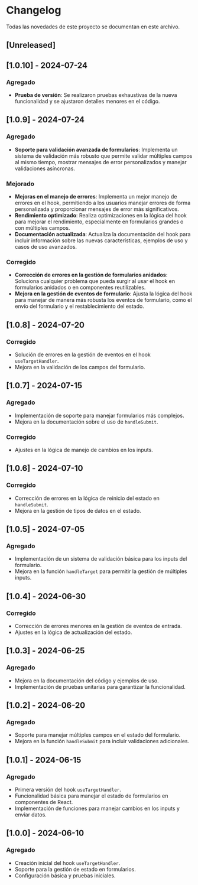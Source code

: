 # Changelog

Todas las novedades de este proyecto se documentan en este archivo.

## [Unreleased]

## [1.0.10] - 2024-07-24
### Agregado
- **Prueba de versión**: Se realizaron pruebas exhaustivas de la nueva funcionalidad y se ajustaron detalles menores en el código.

## [1.0.9] - 2024-07-24
### Agregado
- **Soporte para validación avanzada de formularios**: Implementa un sistema de validación más robusto que permite validar múltiples campos al mismo tiempo, mostrar mensajes de error personalizados y manejar validaciones asíncronas.

### Mejorado
- **Mejoras en el manejo de errores**: Implementa un mejor manejo de errores en el hook, permitiendo a los usuarios manejar errores de forma personalizada y proporcionar mensajes de error más significativos.
- **Rendimiento optimizado**: Realiza optimizaciones en la lógica del hook para mejorar el rendimiento, especialmente en formularios grandes o con múltiples campos.
- **Documentación actualizada**: Actualiza la documentación del hook para incluir información sobre las nuevas características, ejemplos de uso y casos de uso avanzados.

### Corregido
- **Corrección de errores en la gestión de formularios anidados**: Soluciona cualquier problema que pueda surgir al usar el hook en formularios anidados o en componentes reutilizables.
- **Mejora en la gestión de eventos de formulario**: Ajusta la lógica del hook para manejar de manera más robusta los eventos de formulario, como el envío del formulario y el restablecimiento del estado.

## [1.0.8] - 2024-07-20
### Corregido
- Solución de errores en la gestión de eventos en el hook `useTargetHandler`.
- Mejora en la validación de los campos del formulario.

## [1.0.7] - 2024-07-15
### Agregado
- Implementación de soporte para manejar formularios más complejos.
- Mejora en la documentación sobre el uso de `handleSubmit`.

### Corregido
- Ajustes en la lógica de manejo de cambios en los inputs.

## [1.0.6] - 2024-07-10
### Corregido
- Corrección de errores en la lógica de reinicio del estado en `handleSubmit`.
- Mejora en la gestión de tipos de datos en el estado.

## [1.0.5] - 2024-07-05
### Agregado
- Implementación de un sistema de validación básica para los inputs del formulario.
- Mejora en la función `handleTarget` para permitir la gestión de múltiples inputs.

## [1.0.4] - 2024-06-30
### Corregido
- Corrección de errores menores en la gestión de eventos de entrada.
- Ajustes en la lógica de actualización del estado.

## [1.0.3] - 2024-06-25
### Agregado
- Mejora en la documentación del código y ejemplos de uso.
- Implementación de pruebas unitarias para garantizar la funcionalidad.

## [1.0.2] - 2024-06-20
### Agregado
- Soporte para manejar múltiples campos en el estado del formulario.
- Mejora en la función `handleSubmit` para incluir validaciones adicionales.

## [1.0.1] - 2024-06-15
### Agregado
- Primera versión del hook `useTargetHandler`.
- Funcionalidad básica para manejar el estado de formularios en componentes de React.
- Implementación de funciones para manejar cambios en los inputs y enviar datos.

## [1.0.0] - 2024-06-10
### Agregado
- Creación inicial del hook `useTargetHandler`.
- Soporte para la gestión de estado en formularios.
- Configuración básica y pruebas iniciales.

